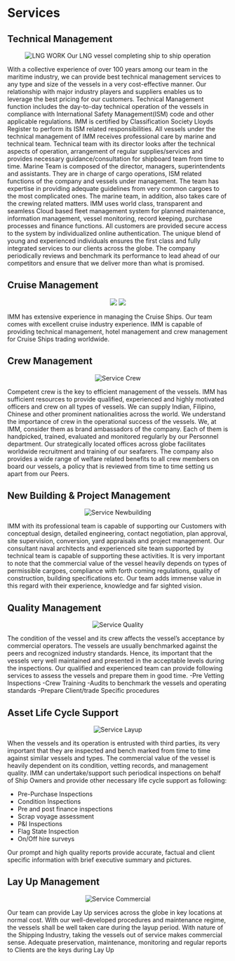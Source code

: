 # Services
## Technical Management  
<center>

![LNG WORK](./img/lng.jpg)
Our LNG vessel completing ship to ship operation
</center>
With a collective experience of over 100 years among our team in the maritime industry, we can provide best technical management services to any type and size of the vessels in a very cost-effective manner. Our relationship with major industry players and suppliers enables us to leverage the best pricing for our customers.
Technical Management function includes the day-to-day technical operation of the vessels in compliance with International Safety Management(ISM) code and other applicable regulations. IMM is certified by Classification Society Lloyds Register to perform its ISM related responsibilities. All vessels under the technical management of IMM receives professional care by marine and technical team. 
Technical team with its director looks after the technical aspects of operation, arrangement of regular supplies/services and provides necessary guidance/consultation for shipboard team from time to time. 
Marine Team is composed of the director, managers, superintendents and assistants. They are in charge of cargo operations, ISM related functions of the company and vessels under management. The team has expertise in providing adequate guidelines from very common cargoes to the most complicated ones.  The marine team, in addition, also takes care of the crewing related matters. 
IMM uses world class, transparent and seamless Cloud based fleet management system for planned maintenance, information management, vessel monitoring, record keeping, purchase processes and finance functions. All customers are provided secure access to the system by individualized online authentication. 
The unique blend of young and experienced individuals ensures the first class and fully integrated services to our clients across the globe. The company periodically reviews and benchmark its performance to lead ahead of our competitors and ensure that we deliver more than what is promised. 

## Cruise Management
<center>

![](../../img/service_cruise3.jpg)
![](../../img/service_cruise4.jpg)
</center>
IMM has extensive experience in managing the Cruise Ships. Our team comes with excellent cruise industry experience. IMM is capable of providing technical management, hotel management and crew management for Cruise Ships trading worldwide.


## Crew Management
<center>

![Service Crew](../../img/service_crew.jpg)
</center>
Competent crew is the key to efficient management of the vessels. IMM has sufficient resources to provide qualified, experienced and highly motivated officers and crew on all types of vessels. We can supply Indian, Filipino, Chinese and other prominent nationalities across the world. We understand the importance of crew in the operational success of the vessels. We, at IMM, consider them as brand ambassadors of the company. Each of them is handpicked, trained, evaluated and monitored regularly by our Personnel department. Our strategically located offices across globe facilitates worldwide recruitment and training of our seafarers. 
The company also provides a wide range of welfare related benefits to all crew members on board our vessels, a policy that is reviewed from time to time setting us apart from our Peers. 

## New Building & Project Management
<center>

![Service Newbuilding](../../img/service_supervision.jpg)
</center>
IMM with its professional team is capable of supporting our Customers with conceptual design, detailed engineering, contact negotiation, plan approval, site supervision, conversion, yard appraisals and project management. Our consultant naval architects and experienced site team supported by technical team is capable of supporting these activities. 
It is very important to note that the commercial value of the vessel heavily depends on types of permissible cargoes, compliance with forth coming regulations, quality of construction, building specifications etc. Our team adds immense value in this regard with their experience, knowledge and far sighted vision. 

## Quality Management
<center>

![Service Quality](../../img/service_quality.jpg)
</center>
The condition of the vessel and its crew affects the vessel’s acceptance by commercial operators. The vessels are usually benchmarked against the peers and recognized industry standards. Hence, its important that the vessels very well maintained and presented in the acceptable levels during the inspections. 
Our qualified and experienced team can provide following services to assess the vessels and prepare them in good time. 
-Pre Vetting Inspections
-Crew Training
-Audits to benchmark the vessels and operating standards
-Prepare Client/trade Specific procedures

## Asset Life Cycle Support
<center>

![Service Layup ](../../img/service_insurance.jpg)
</center>

When the vessels and its operation is entrusted with third parties, its very important that they are inspected and bench marked from time to time against similar vessels and types. The commercial value of the vessel is heavily dependent on its condition, vetting records, and management quality. 
IMM can undertake/support such periodical inspections on behalf of Ship Owners and provide other necessary life cycle support as following:
- Pre-Purchase Inspections
- Condition Inspections 
- Pre and post finance inspections
- Scrap voyage assessment
- P&I Inspections
- Flag State Inspection 
- On/Off hire surveys
  
Our prompt and high quality reports provide accurate, factual and client specific information with brief executive summary and pictures. 
## Lay Up Management
<center>

![Service Commercial](../../img/service_commercial.jpg)
</center>
Our team can provide Lay Up services across the globe in key locations at normal cost. With our well-developed procedures and maintenance regime, the vessels shall be well taken care during the layup period. 
With nature of the Shipping Industry, taking the vessels out of service makes commercial sense. Adequate preservation, maintenance, monitoring and regular reports to Clients are the keys during Lay Up